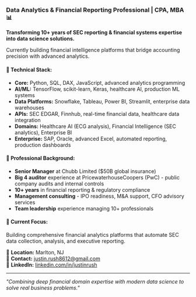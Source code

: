 ### Data Analytics & Financial Reporting Professional | CPA, MBA 📊

**Transforming 10+ years of SEC reporting & financial systems expertise into data science solutions.**

Currently building financial intelligence platforms that bridge accounting precision with advanced analytics.

#### 🔧 **Technical Stack:**
- **Core:** Python, SQL, DAX, JavaScript, advanced analytics programming
- **AI/ML:** TensorFlow, scikit-learn, Keras, healthcare AI, production ML systems
- **Data Platforms:** Snowflake, Tableau, Power BI, Streamlit, enterprise data warehouses
- **APIs:** SEC EDGAR, Finnhub, real-time financial data, healthcare data integration
- **Domains:** Healthcare AI (ECG analysis), Financial Intelligence (SEC analytics), Enterprise BI
- **Enterprise:** SAP, Oracle, advanced Excel, automated reporting, production dashboards

#### 💼 **Professional Background:**
- **Senior Manager** at Chubb Limited ($50B global insurance)
- **Big 4 auditor** experience at PricewaterhouseCoopers (PwC) - public company audits and internal controls
- **10+ years** in financial reporting & regulatory compliance
- **Management consulting** - IPO readiness, M&A support, CFO advisory services
- **Team leadership** experience managing 10+ professionals

#### 🎯 **Current Focus:**
Building comprehensive financial analytics platforms that automate SEC data collection, analysis, and executive reporting.

📍 **Location:** Marlton, NJ  
📧 **Contact:** justin.rush8612@gmail.com  
💼 **LinkedIn:** [linkedin.com/in/justinrush](https://www.linkedin.com/in/justinrush/)

---
*"Combining deep financial domain expertise with modern data science to solve real business problems."*
